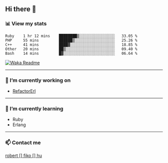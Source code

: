 ## Hi there 👋

### 📊 View my stats

<!--START_SECTION:waka-->
```text
Ruby    1 hr 12 mins    ████████▒░░░░░░░░░░░░░░░░   33.05 % 
PHP     55 mins         ██████▒░░░░░░░░░░░░░░░░░░   25.26 % 
C++     41 mins         ████▓░░░░░░░░░░░░░░░░░░░░   18.85 % 
Other   20 mins         ██▒░░░░░░░░░░░░░░░░░░░░░░   09.40 % 
Bash    14 mins         █▓░░░░░░░░░░░░░░░░░░░░░░░   06.64 % 
```
<!--END_SECTION:waka-->
[![Waka Readme](https://github.com/robertfiko/robertfiko/actions/workflows/wakatime_main.yml/badge.svg)](https://github.com/robertfiko/robertfiko/actions/workflows/wakatime_main.yml)

---

### 🔭 I’m currently working on
- [RefactorErl](https://plc.inf.elte.hu/erlang/)

---

### 🌱 I’m currently learning
- Ruby
- Erlang

---

### 📫 Contact me
[robert [] fiko [] hu](mailto:robert@fiko.hu)



<!--
**robertfiko/robertfiko** is a ✨ _special_ ✨ repository because its `README.md` (this file) appears on your GitHub profile.

Here are some ideas to get you started:

- 🔭 I’m currently working on ...
- 🌱 I’m currently learning ...
- 👯 I’m looking to collaborate on ...
- 🤔 I’m looking for help with ...
- 💬 Ask me about ...
- 📫 How to reach me: ...
- 😄 Pronouns: ...
- ⚡ Fun fact: ...
-->
